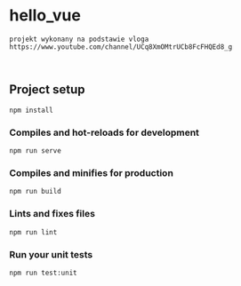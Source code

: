 # hello_vue
```
projekt wykonany na podstawie vloga https://www.youtube.com/channel/UCq8XmOMtrUCb8FcFHQEd8_g



```
## Project setup
```
npm install
```

### Compiles and hot-reloads for development
```
npm run serve
```

### Compiles and minifies for production
```
npm run build
```

### Lints and fixes files
```
npm run lint
```

### Run your unit tests
```
npm run test:unit
```
